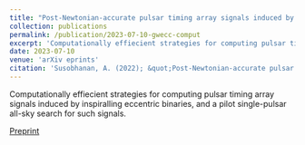 ```yaml
---
title: "Post-Newtonian-accurate pulsar timing array signals induced by inspiralling eccentric binaries: accuracy, computational cost, and single-pulsar search"
collection: publications
permalink: /publication/2023-07-10-gwecc-comput
excerpt: 'Computationally effiecient strategies for computing pulsar timing array signals induced by inspiralling eccentric binaries.'
date: 2023-07-10
venue: 'arXiv eprints'
citation: 'Susobhanan, A. (2022); &quot;Post-Newtonian-accurate pulsar timing array signals induced by inspiralling eccentric binaries: accuracy, computational cost, and single-pulsar search.&quot; <i>arXiv eprints</i>; 2210.11454.'
---
```

Computationally effiecient strategies for computing pulsar timing array signals induced by inspiralling eccentric binaries, and a pilot single-pulsar all-sky search for such signals.

[Preprint](https://arxiv.org/abs/2210.11454)
